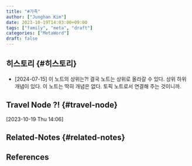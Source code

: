 ```yaml
---
title: "#가족"
author: ["Junghan Kim"]
date: 2023-10-19T14:03:00+09:00
tags: ["family", "meta", "draft"]
categories: ["MetaWord"]
draft: false
---
```


## 히스토리 {#히스토리}

-   [2024-07-15] 이 노트의 상위는?! 결국 노트는 상위로 올라갈 수 있다. 상위 하위 개념이 있다. 이 노트는 딱히 개념은 없다. 토픽 노트로서 연결해 주는 것이니까.


## Travel Node  ?! {#travel-node}

<span class="timestamp-wrapper"><span class="timestamp">[2023-10-19 Thu 14:06]</span></span>


## Related-Notes {#related-notes}

## References

<style>.csl-entry{text-indent: -1.5em; margin-left: 1.5em;}</style><div class="csl-bib-body">
</div>
